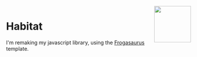 <img align="right" height="100" src="http://todepond.com/IMG/CleanTode.png">

# Habitat
I'm remaking my javascript library, using the [Frogasaurus](https://github.com/l2wilson94/Frogasaurus) template.
